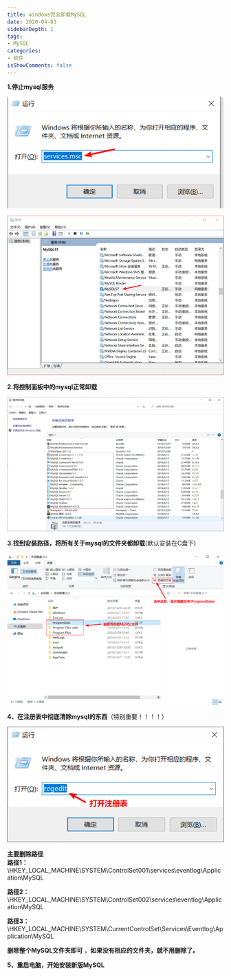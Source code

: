 ```yaml
---
title: windows完全卸载MySQL
date: 2020-04-03
sidebarDepth: 1
tags:
- MySQL
categories:
- 软件
isShowComments: false
---
```


**1.停止mysql服务**

![停止mysql服务](./images/delMysql1.png)

<img src="./images/delMysql2.png" alt="停止mysql服务2" style="zoom:67%;" />

**2.将控制面板中的mysql正常卸载**

![将控制面板中的mysql正常卸载](./images/delMysql3.png)

**3.找到安装路径，将所有关于mysql的文件夹都卸载**(默认安装在C盘下)

![删除MySQL文件夹](./images/delMysql4.png)

 **4、在注册表中彻底清除mysql的东西**（特别重要！！！！）

![打开注册表](./images/delMysql5.png)

**主要删除路径**<br/>
**路径1：**\HKEY_LOCAL_MACHINE\SYSTEM\ControlSet001\services\eventlog\Application\MySQL

**路径2：**\HKEY_LOCAL_MACHINE\SYSTEM\ControlSet002\services\eventlog\Application\MySQL

**路径3：**\HKEY_LOCAL_MACHINE\SYSTEM\CurrentControlSet\Services\Eventlog\Application\MySQL

**删除整个MySQL文件夹即可**  ，**如果没有相应的文件夹，就不用删除了。**



**5、重启电脑，开始安装新版MySQL**















